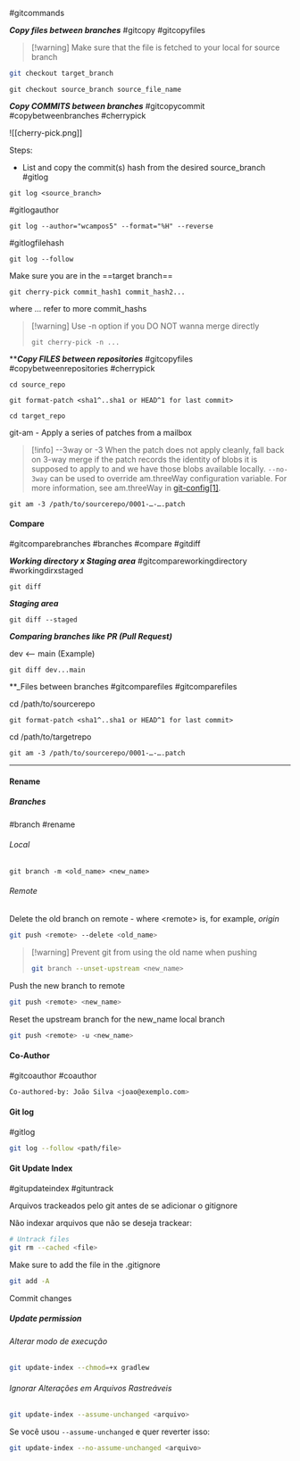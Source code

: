 #gitcommands


**_Copy files between branches_**
#gitcopy #gitcopyfiles

>[!warning] Make sure that the file is fetched to your local for source branch

```bash
git checkout target_branch
```

```
git checkout source_branch source_file_name
```


**_Copy COMMITS between branches_**
#gitcopycommit #copybetweenbranches #cherrypick

![[cherry-pick.png]]

Steps:
- List and copy the commit(s) hash from the desired source_branch
#gitlog
```
git log <source_branch>
```

#gitlogauthor
```
git log --author="wcampos5" --format="%H" --reverse
```

#gitlogfilehash

```
git log --follow 
```

Make sure you are in the ==target branch==
```
git cherry-pick commit_hash1 commit_hash2...
```
where ... refer to more commit_hashs

>[!warning] Use -n option if you DO NOT wanna merge directly
>	```
>	git cherry-pick -n ...
>	```


****_Copy FILES between repositories_**
#gitcopyfiles #copybetweenrepositories #cherrypick 

```
cd source_repo
```

```
git format-patch <sha1^..sha1 or HEAD^1 for last commit>
```

```
cd target_repo
```

git-am - Apply a series of patches from a mailbox

>[!info] --3way or -3
>When the patch does not apply cleanly, fall back on 3-way merge if the
> patch records the identity of blobs it is supposed to apply to and we 
> have those blobs available locally. `--no-3way` can be used to override
>  am.threeWay configuration variable. For more information, see 
>  am.threeWay in [git-config[1]](https://git-scm.com/docs/git-config).

```
git am -3 /path/to/sourcerepo/0001-…-….patch
```


#### Compare
#gitcomparebranches #branches #compare #gitdiff

**_Working directory x Staging area_**
#gitcompareworkingdirectory #workingdirxstaged
```
git diff
```

**_Staging area_**
```
git diff --staged
```

**_Comparing branches like PR (Pull Request)_**

dev <-- main (Example)

```
git diff dev...main
```



**_Files between branches
#gitcomparefiles #gitcomparefiles 

cd /path/to/sourcerepo
```
git format-patch <sha1^..sha1 or HEAD^1 for last commit>
```

cd /path/to/targetrepo
```
git am -3 /path/to/sourcerepo/0001-…-….patch
```


***

#### Rename

##### Branches
#branch #rename 
###### Local

```
git branch -m <old_name> <new_name>
```

###### Remote

Delete the old branch on remote - where \<remote\> is, for example, _origin_

```Bash
git push <remote> --delete <old_name>
```

>[!warning] Prevent git from using the old name when pushing
>```Bash
>git branch --unset-upstream <new_name>


Push the new branch to remote

```Bash
git push <remote> <new_name>
```

Reset the upstream branch for the new_name local branch

```Bash
git push <remote> -u <new_name>
```


#### Co-Author
#gitcoauthor #coauthor

```bash
Co-authored-by: João Silva <joao@exemplo.com>
```

#### Git log
#gitlog

```Bash
git log --follow <path/file>
```


#### Git Update Index
#gitupdateindex #gituntrack

Arquivos trackeados pelo git antes de se adicionar o gitignore

Não indexar arquivos que não se deseja trackear:

```Bash
# Untrack files
git rm --cached <file>
```

Make sure to add the file in the .gitignore
```bash
git add -A
```

Commit changes


##### Update permission

###### Alterar modo de execução
```Bash
git update-index --chmod=+x gradlew
```

###### Ignorar Alterações em Arquivos Rastreáveis
```Bash
git update-index --assume-unchanged <arquivo>
```

Se você usou `--assume-unchanged` e quer reverter isso:
```Bash
git update-index --no-assume-unchanged <arquivo>
```



